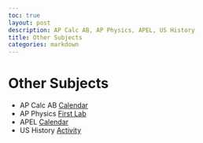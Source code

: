 ```yaml
---
toc: true
layout: post
description: AP Calc AB, AP Physics, APEL, US History
title: Other Subjects 
categories: markdown
---
```

# Other Subjects

- AP Calc AB [Calendar](https://docs.google.com/document/d/1IMstRWB8YTo9lxEyXocxnuP02BepImgJmoLbTP9b2NY/edit?usp=sharing) 
- AP Physics [First Lab](https://docs.google.com/document/d/1mIAJYrxL2JVgsuyD1XkSIGt-XwBjqijs3XTI6fvFY7I/edit?usp=sharing)
- APEL [Calendar](https://docs.google.com/document/d/1j0P2VQOyDNKLFJQHUY0eIluVXs9eHUJ0akjPtUbwJD8/edit?usp=sharing)
- US History [Activity](https://docs.google.com/document/d/1ORA3rqYfOhlvlAZkDMRhZW0Uo4bdYeaG/edit?usp=sharing&ouid=113781657409215587390&rtpof=true&sd=true)
